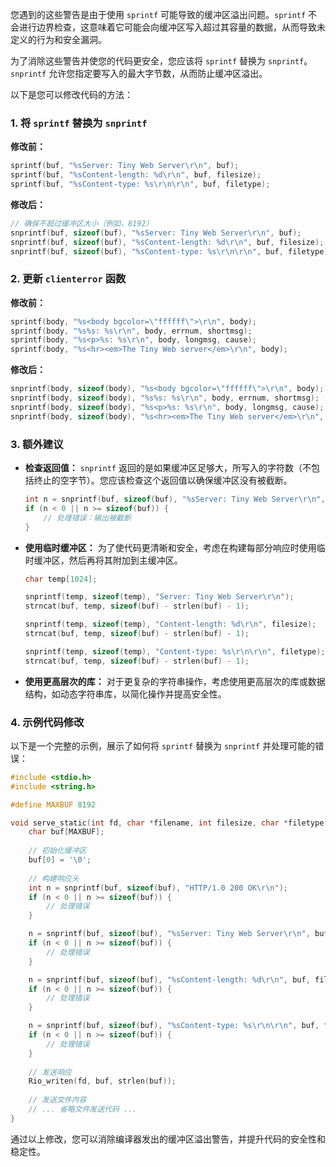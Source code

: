 您遇到的这些警告是由于使用 `sprintf` 可能导致的缓冲区溢出问题。`sprintf` 不会进行边界检查，这意味着它可能会向缓冲区写入超过其容量的数据，从而导致未定义的行为和安全漏洞。

为了消除这些警告并使您的代码更安全，您应该将 `sprintf` 替换为 `snprintf`。`snprintf` 允许您指定要写入的最大字节数，从而防止缓冲区溢出。

以下是您可以修改代码的方法：

### 1. 将 `sprintf` 替换为 `snprintf`

**修改前：**
```c
sprintf(buf, "%sServer: Tiny Web Server\r\n", buf);
sprintf(buf, "%sContent-length: %d\r\n", buf, filesize);
sprintf(buf, "%sContent-type: %s\r\n\r\n", buf, filetype);
```

**修改后：**
```c
// 确保不超过缓冲区大小（例如，8192）
snprintf(buf, sizeof(buf), "%sServer: Tiny Web Server\r\n", buf);
snprintf(buf, sizeof(buf), "%sContent-length: %d\r\n", buf, filesize);
snprintf(buf, sizeof(buf), "%sContent-type: %s\r\n\r\n", buf, filetype);
```

### 2. 更新 `clienterror` 函数

**修改前：**
```c
sprintf(body, "%s<body bgcolor=\"ffffff\">\r\n", body);
sprintf(body, "%s%s: %s\r\n", body, errnum, shortmsg);
sprintf(body, "%s<p>%s: %s\r\n", body, longmsg, cause);
sprintf(body, "%s<hr><em>The Tiny Web server</em>\r\n", body);
```

**修改后：**
```c
snprintf(body, sizeof(body), "%s<body bgcolor=\"ffffff\">\r\n", body);
snprintf(body, sizeof(body), "%s%s: %s\r\n", body, errnum, shortmsg);
snprintf(body, sizeof(body), "%s<p>%s: %s\r\n", body, longmsg, cause);
snprintf(body, sizeof(body), "%s<hr><em>The Tiny Web server</em>\r\n", body);
```

### 3. 额外建议

- **检查返回值：** `snprintf` 返回的是如果缓冲区足够大，所写入的字符数（不包括终止的空字节）。您应该检查这个返回值以确保缓冲区没有被截断。

  ```c
  int n = snprintf(buf, sizeof(buf), "%sServer: Tiny Web Server\r\n", buf);
  if (n < 0 || n >= sizeof(buf)) {
      // 处理错误：输出被截断
  }
  ```

- **使用临时缓冲区：** 为了使代码更清晰和安全，考虑在构建每部分响应时使用临时缓冲区，然后再将其附加到主缓冲区。

  ```c
  char temp[1024];
  
  snprintf(temp, sizeof(temp), "Server: Tiny Web Server\r\n");
  strncat(buf, temp, sizeof(buf) - strlen(buf) - 1);
  
  snprintf(temp, sizeof(temp), "Content-length: %d\r\n", filesize);
  strncat(buf, temp, sizeof(buf) - strlen(buf) - 1);
  
  snprintf(temp, sizeof(temp), "Content-type: %s\r\n\r\n", filetype);
  strncat(buf, temp, sizeof(buf) - strlen(buf) - 1);
  ```

- **使用更高层次的库：** 对于更复杂的字符串操作，考虑使用更高层次的库或数据结构，如动态字符串库，以简化操作并提高安全性。

### 4. 示例代码修改

以下是一个完整的示例，展示了如何将 `sprintf` 替换为 `snprintf` 并处理可能的错误：

```c
#include <stdio.h>
#include <string.h>

#define MAXBUF 8192

void serve_static(int fd, char *filename, int filesize, char *filetype) {
    char buf[MAXBUF];
    
    // 初始化缓冲区
    buf[0] = '\0';
    
    // 构建响应头
    int n = snprintf(buf, sizeof(buf), "HTTP/1.0 200 OK\r\n");
    if (n < 0 || n >= sizeof(buf)) {
        // 处理错误
    }

    n = snprintf(buf, sizeof(buf), "%sServer: Tiny Web Server\r\n", buf);
    if (n < 0 || n >= sizeof(buf)) {
        // 处理错误
    }

    n = snprintf(buf, sizeof(buf), "%sContent-length: %d\r\n", buf, filesize);
    if (n < 0 || n >= sizeof(buf)) {
        // 处理错误
    }

    n = snprintf(buf, sizeof(buf), "%sContent-type: %s\r\n\r\n", buf, filetype);
    if (n < 0 || n >= sizeof(buf)) {
        // 处理错误
    }
    
    // 发送响应
    Rio_writen(fd, buf, strlen(buf));
    
    // 发送文件内容
    // ... 省略文件发送代码 ...
}
```

通过以上修改，您可以消除编译器发出的缓冲区溢出警告，并提升代码的安全性和稳定性。